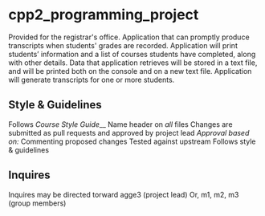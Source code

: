 # cpp2_programming_project
Provided for the registrar's office.
Application that can promptly produce transcripts when students' grades are recorded. Application will print students’ information and a list of courses students have completed, along with other details. Data that application retrieves will be stored in a text file, and will be printed both on the console and on a new text file. Application will generate transcripts for one or more students.
## Style & Guidelines
Follows *Course Style Guide*__
Name header on *all* files
Changes are submitted as pull requests and approved by project lead
_Approval based on:_
Commenting proposed changes
Tested against upstream
Follows style & guidelines
## Inquires
Inquires may be directed torward agge3 (project lead)
Or, m1, m2, m3 (group members)

